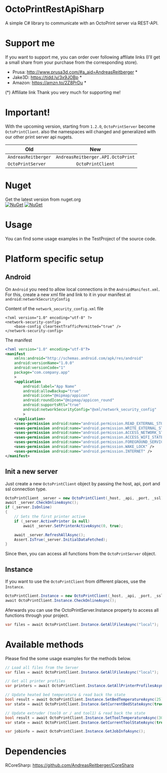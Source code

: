 # OctoPrintRestApiSharp
A simple C# library to communicate with an OctoPrint server via REST-API.

# Support me
If you want to support me, you can order over following affilate links (I'll get a small share from your purchase from the corresponding store).

- Prusa: http://www.prusa3d.com/#a_aid=AndreasReitberger *
- Jake3D: https://tidd.ly/3x9JOBp * 
- Amazon: https://amzn.to/2Z8PrDu *

(*) Affiliate link
Thank you very much for supporting me!

# Important!
With the upcoming version, starting from `1.2.0`, `OctoPrintServer` become `OctoPrintClient`. also the namespaces will changed and generalized with our other print server api nugets.

| Old                             | New                              |
| ------------------------------- |:--------------------------------:|
| `AndreasReitberger`             | `AndreasReitberger.API.OctoPrint`|
| `OctoPrintServer`               | `OctoPrintClient`                |


# Nuget
Get the latest version from nuget.org<br>
[![NuGet](https://img.shields.io/nuget/v/OctoPrintSharpApi.svg?style=flat-square&label=nuget)](https://www.nuget.org/packages/OctoPrintSharpApi/)
[![NuGet](https://img.shields.io/nuget/dt/OctoPrintSharpApi.svg)](https://www.nuget.org/packages/OctoPrintSharpApi)

# Usage
You can find some usage examples in the TestProject of the source code.

# Platform specific setup

## Android

On `Android` you need to allow local connections in the `AndroidManifest.xml`.
For this, create a new xml file and link to it in your manifest at `android:networkSecurityConfig`

Content of the `network_security_config.xml` file
```
<?xml version="1.0" encoding="utf-8" ?>
<network-security-config>
	<base-config cleartextTrafficPermitted="true" />
</network-security-config>

```

The manifest
```xml
<?xml version="1.0" encoding="utf-8"?>
<manifest
	xmlns:android="http://schemas.android.com/apk/res/android"
	android:versionName="1.0.0"
	android:versionCode="1"
	package="com.company.app"
	>
	<application
		android:label="App Name"
		android:allowBackup="true"
		android:icon="@mipmap/appicon" 
		android:roundIcon="@mipmap/appicon_round"
		android:supportsRtl="true"
		android:networkSecurityConfig="@xml/network_security_config"
		>
	</application>
	<uses-permission android:name="android.permission.READ_EXTERNAL_STORAGE" />
	<uses-permission android:name="android.permission.WRITE_EXTERNAL_STORAGE" />
	<uses-permission android:name="android.permission.ACCESS_NETWORK_STATE" />
	<uses-permission android:name="android.permission.ACCESS_WIFI_STATE" />
	<uses-permission android:name="android.permission.FOREGROUND_SERVICE" />
	<uses-permission android:name="android.permission.WAKE_LOCK" />
	<uses-permission android:name="android.permission.INTERNET" />
</manifest>
```

## Init a new server
Just create a new `OctoPrintClient` object by passing the host, api, port and ssl connection type.
```csharp
OctoPrintClient _server = new OctoPrintClient(_host, _api, _port, _ssl);
await _server.CheckOnlineAsync();
if (_server.IsOnline)
{
    // Sets the first printer active
    if (_server.ActivePrinter is null)
        await _server.SetPrinterActiveAsync(0, true);

    await _server.RefreshAllAsync();
    Assert.IsTrue(_server.InitialDataFetched);
}
```

Since then, you can access all functions from the `OctoPrintServer` object.

## Instance
If you want to use the `OctoPrintClient` from different places, use the `Instance`.
```csharp
OctoPrintClient.Instance = new OctoPrintClient(_host, _api, _port, _ssl);
await OctoPrintClient.Instance.CheckOnlineAsync();
```

Aferwards you can use the OctoPrintServer.Instance property to access all functions 
through your project.
```csharp
var files = await OctoPrintClient.Instance.GetAllFilesAsync("local");
```

# Available methods
Please find the some usage examples for the methods below.

```csharp
// Load all files from the Server
var files = await OctoPrintClient.Instance.GetAllFilesAsync("local");

// Get all printer profiles
var printers = await OctoPrintClient.Instance.GetAllPrinterProfilesAsync();

// Update heated bed temperature & read back the state
bool result = await OctoPrintClient.Instance.SetBedTemperatureAsync(25);
var state = await OctoPrintClient.Instance.GetCurrentBedStateAsync(true);

// Update extruder (tool0 or / and tool1) & read back the state
bool result = await OctoPrintClient.Instance.SetToolTemperatureAsync(30);
var state = await OctoPrintClient.Instance.GetCurrentToolStateAsync(true);

var jobinfo = await OctoPrintClient.Instance.GetJobInfoAsync();
```

# Dependencies
RCoreSharp: https://github.com/AndreasReitberger/CoreSharp
